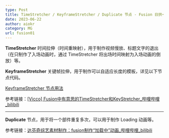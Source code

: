 ```yaml
---
type: Post
title: TimeStretcher / KeyframeStretcher / Duplicate 节点 - Fusion 日拱一卒 
date: 2023-06-22
author: aiokr
category: MG
url: fusion01
---
```


**TimeStretcher** 时间拉伸（时间重映射），用于制作视频慢放、标题文字的退出（在只制作了入场动画时，通过 TimeStretcher 将出场时间映射为入场动画的倒放）等。

**KeyframeStretcher** 关键帧拉伸，用于制作可以自适应长度的模板，详见以下节点代码。

[KeyframeStretcher 节点用法](https://gist.github.com/aiokr/5064f8c8b35c8610905189a5be576099)

参考链接：[[Vicco] Fusion中有意思的TimeStretcher和KeyStretcher_哔哩哔哩_bilibili](https://www.bilibili.com/video/BV1UA411U7oo/)

---

**Duplicate** 节点，用于将一个部件重复多次，可以用于制作 Loading 动画等。

参考链接：[达芬奇综艺素材制作：fusion制作“加载中”动画_哔哩哔哩_bilibili](https://www.bilibili.com/video/BV1XK411i78k/)